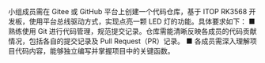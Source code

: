小组成员需在 Gitee 或 GitHub 平台上创建一个代码仓库，基于 ITOP RK3568 开发板，使用平台总线驱动方式，实现点亮一颗 LED 灯的功能。具体要求如下：
    ■ 熟练使用 Git 进行代码管理，规范提交记录。仓库需能清晰反映各成员的代码贡献情况，包括各自的提交记录及 Pull Request（PR）记录。
    ■ 各成员需深入理解项目代码内容，能够独立编写并掌握项目中的关键函数。

